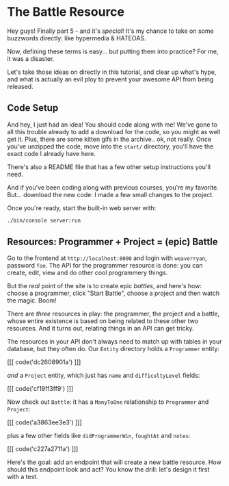 # The Battle Resource

Hey guys! Finally part 5 - and it's *special*! It's my chance to take on some buzzwords
directly: like hypermedia & HATEOAS.

Now, defining these terms is easy... but putting them into practice? For me, it was a
disaster.

Let's take those ideas on directly in this tutorial, and clear up what's hype,
and what is actually an evil ploy to prevent your awesome API from being released.

## Code Setup

And hey, I just had an idea! You should code along with me! We've gone to all this
trouble already to add a download for the code, so you might as well get it. Plus,
there are some kitten gifs in the archive.. ok, not really. Once you've unzipped
the code, move into the `start/` directory, you'll have the exact code I already
have here.

There's also a README file that has a few other setup instructions you'll need.

And if you've been coding along with previous courses, you're my favorite. But...
download the new code: I made a few small changes to the project.

Once you're ready, start the built-in web server with:

```bash
./bin/console server:run
```

## Resources: Programmer + Project = (epic) Battle

Go to the frontend at `http://localhost:8000` and login with `weaverryan`, password
`foo`. The API for the programmer resource is done: you can create, edit, view and do
other cool programmery things.

But the *real* point of the site is to create epic *battles*, and here's how: choose
a programmer, click "Start Battle", choose a project and then watch the magic. Boom!

There are *three* resources in play: the programmer, the project and a battle, whose
entire existence is based on being related to these other two resources. And it turns
out, relating things in an API can get tricky.

The resources in your API don't always need to match up with tables in your database, but
they often do. Our `Entity` directory holds a `Programmer` entity:

[[[ code('dc2608901a') ]]]

*and* a `Project` entity, which just has `name` and `difficultyLevel` fields:

[[[ code('cf19ff3ff9') ]]]

Now check out `Battle`: it has a `ManyToOne` relationship to `Programmer` and `Project`:

[[[ code('a3863ee3e3') ]]]

plus a few other fields like `didProgrammerWin`, `foughtAt` and `notes`:

[[[ code('c227a2711a') ]]]

Here's the goal: add an endpoint that will create a new battle resource. How should
this endpoint look and act? You know the drill: let's design it first with a test.
